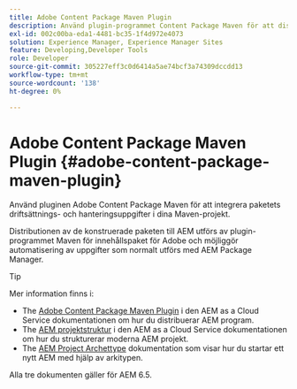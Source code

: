 ```yaml
---
title: Adobe Content Package Maven Plugin
description: Använd plugin-programmet Content Package Maven för att distribuera AEM
exl-id: 002c00ba-eda1-4481-bc35-1f4d972e4073
solution: Experience Manager, Experience Manager Sites
feature: Developing,Developer Tools
role: Developer
source-git-commit: 305227eff3c0d6414a5ae74bcf3a74309dccdd13
workflow-type: tm+mt
source-wordcount: '138'
ht-degree: 0%

---
```


# Adobe Content Package Maven Plugin {#adobe-content-package-maven-plugin}

Använd pluginen Adobe Content Package Maven för att integrera paketets driftsättnings- och hanteringsuppgifter i dina Maven-projekt.

Distributionen av de konstruerade paketen till AEM utförs av plugin-programmet Maven för innehållspaket för Adobe och möjliggör automatisering av uppgifter som normalt utförs med AEM Package Manager.

>[!TIP]
>
>Mer information finns i:
>
>* The [Adobe Content Package Maven Plugin](https://experienceleague.adobe.com/docs/experience-manager-cloud-service/implementing/developer-tools/maven-plugin.html#developer-tools) i den AEM as a Cloud Service dokumentationen om hur du distribuerar AEM program.
>* The [AEM projektstruktur](https://experienceleague.adobe.com/docs/experience-manager-cloud-service/implementing/developing/aem-project-content-package-structure.html) i den AEM as a Cloud Service dokumentationen om hur du strukturerar moderna AEM projekt.
>* The [AEM Project Archettype](https://experienceleague.adobe.com/docs/experience-manager-core-components/using/developing/archetype/overview.html) dokumentation som visar hur du startar ett nytt AEM med hjälp av arkitypen.
>
>Alla tre dokumenten gäller för AEM 6.5.

